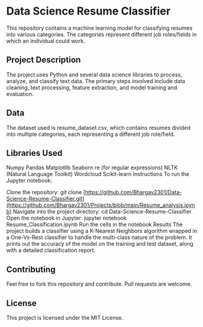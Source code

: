 # Data Science Resume Classifier
This repository contains a machine learning model for classifying resumes into various categories. The categories represent different job roles/fields in which an individual could work.

## Project Description
The project uses Python and several data science libraries to process, analyze, and classify text data. The primary steps involved include data cleaning, text processing, feature extraction, and model training and evaluation.

## Data
The dataset used is resume_dataset.csv, which contains resumes divided into multiple categories, each representing a different job role/field.

## Libraries Used
Numpy
Pandas
Matplotlib
Seaborn
re (for regular expressions)
NLTK (Natural Language Toolkit)
Wordcloud
Scikit-learn
Instructions
To run the Jupyter notebook:

Clone the repository: git clone [https://github.com/Bhargav2301/Data-Science-Resume-Classifier.git](https://github.com/Bhargav2301/Projects/blob/main/Resume_analysis.ipynb)
Navigate into the project directory: cd Data-Science-Resume-Classifier
Open the notebook in Jupyter: jupyter notebook Resume_Classification.ipynb
Run the cells in the notebook
Results
The project builds a classifier using a K-Nearest Neighbors algorithm wrapped in a One-Vs-Rest classifier to handle the multi-class nature of the problem. It prints out the accuracy of the model on the training and test dataset, along with a detailed classification report.

## Contributing
Feel free to fork this repository and contribute. Pull requests are welcome.

## License
This project is licensed under the MIT License.
